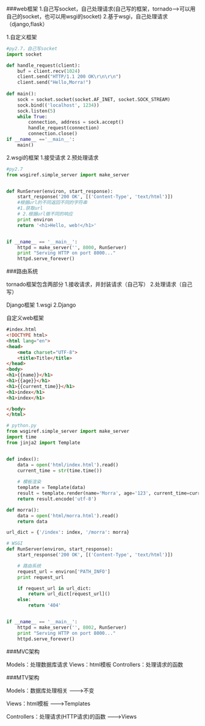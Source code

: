 ###



###web框架
1.自己写socket，自己处理请求(自己写的框架，tornado-->可以用自己的socket，也可以用wsgi的socket)
2.基于wsgi，自己处理请求（django,flask）

1.自定义框架

```python
#py2.7，自己写socket
import socket

def handle_request(client):
    buf = client.recv(1024)
    client.send("HTTP/1.1 200 OK\r\n\r\n")
    client.send("Hello,Morra!")
    
def main():
    sock = socket.socket(socket.AF_INET, socket.SOCK_STREAM)
    sock.bind(('localhost', 1234))
    sock.listen(5)
    while True:
        connection, address = sock.accept()
        handle_request(connection)
        connection.close()
if __name__ =='__main__':
    main()
```



2.wsgi的框架
1.接受请求 
2.预处理请求

```python
#py2.7
from wsgiref.simple_server import make_server


def RunServer(environ, start_response):
    start_response('200 OK', [('Content-Type', 'text/html')])
    #根据url的不同返回不同的字符串
    #1.获取url
    # 2.根据url做不同的响应
    print environ
    return '<h1>Hello, web!</h1>'


if __name__ == '__main__':
    httpd = make_server('', 8000, RunServer)
    print "Serving HTTP on port 8000..."
    httpd.serve_forever()
```


###路由系统

tornado框架包含两部分
1.接收请求，并封装请求（自己写）
2.处理请求（自己写）



Django框架
1.wsgi
2.Django




自定义web框架
```html
#index.html
<!DOCTYPE html>
<html lang="en">
<head>
    <meta charset="UTF-8">
    <title>Title</title>
</head>
<body>
<h1>{{name}}</h1>
<h1>{{age}}</h1>
<h1>{{current_time}}</h1>
<h1>index</h1>
<h1>index</h1>

</body>
</html>
```



```python
# python.py
from wsgiref.simple_server import make_server
import time
from jinja2 import Template


def index():
    data = open('html/index.html').read()
    current_time = str(time.time())
    
    # 模板渲染
    template = Template(data)
    result = template.render(name='Morra', age='123', current_time=current_time)
    return result.encode('utf-8')

def morra():
    data = open('html/morra.html').read()
    return data

url_dict = {'/index': index, '/morra': morra}

# WSGI
def RunServer(environ, start_response):
    start_response('200 OK', [('Content-Type', 'text/html')])

    # 路由系统
    request_url = environ['PATH_INFO']
    print request_url

    if request_url in url_dict:
        return url_dict[request_url]()
    else:
        return '404'


if __name__ == '__main__':
    httpd = make_server('', 8002, RunServer)
    print "Serving HTTP on port 8000..."
    httpd.serve_forever()
```




###MVC架构

Models：处理数据库请求
Views：html模板
Controllers：处理请求的函数


###MTV架构

Models：数据库处理相关 --->不变

Views：html模板 --->Templates

Controllers：处理请求(HTTP请求)的函数   --->Views